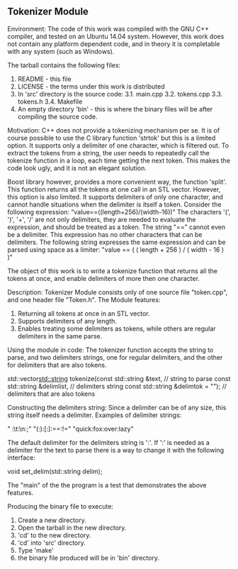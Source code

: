 Tokenizer Module
----------------

Environment:
The code of this work was compiled with the GNU C++ compiler, and tested on an
Ubuntu 14.04 system. However, this work does not contain any platform dependent
code, and in theory it is completable with any system (such as Windows).

The tarball contains the following files:
1. README - this file
2. LICENSE - the terms under this work is distributed
3. In 'src' directory is the source code:
3.1. main.cpp
3.2. tokens.cpp
3.3. tokens.h
3.4. Makefile
4. An empty directory 'bin' - this is where the binary files will be after
   compiling the source code.

Motivation:
C++ does not provide a tokenizing mechanism per se. It is of course possible to
use the C library function 'strtok' but this is a limited option. It supports 
only a delimiter of one character, which is filtered out. To extract the tokens 
from a string, the user needs to repeatedly call the tokenize function in a loop, 
each time getting the next token. This makes the code look ugly, and it is not 
an elegant solution. 

Boost library however, provides a more convenient way, the function 'split'. This
function returns all the tokens at one call in an STL vector. However, this 
option is also limited. It supports delimiters of only one character, and cannot
handle situations when the delimiter is itself a token. Consider the following
expression:
"value==((length+256)/(width-16))"
The characters '(', ')', '+', '/' are not only delimiters, they are needed to
evaluate the expression, and should be treated as a token. The string "==" 
cannot even be a delimiter. This expression has no other characters that can be
delimiters. The following string expresses the same expression and can be parsed
using space as a limiter:
"value == ( ( length + 256 ) / ( width - 16 ) )"

The object of this work is to write a tokenize function that returns all the 
tokens at once, and enable delimiters of more then one character.

Description:
Tokenizer Module consists only of one source file "token.cpp", and one header 
file "Token.h". The Module features:
1. Returning all tokens at once in an STL vector.
2. Supports delimiters of any length.
3. Enables treating some delimiters as tokens, while others are regular 
   delimiters in the same parse.

Using the module in code:
The tokenizer function accepts the string to parse, and two delimiters strings,
one for regular delimiters, and the other for delimiters that are also tokens.

std::vector<std::string> tokenize(const std::string &text, // string to parse
           const std::string &delimlist, // delimiters string
           const std::string &delimtok = ""); // delimiters that are also tokens

Constructing the delimiters string:
Since a delimiter can be of any size, this string itself needs a delimiter.
Examples of delimiter strings:

" :\t:\n:;"
"(:):[:]:==:!="
"quick:fox:over:lazy"

The default delimiter for the delimiters string is ':'. If ':' is needed as a 
delimiter for the text to parse there is a way to change it with the following 
interface:

void set_delim(std::string delim);
   
The "main" of the the program is a test that demonstrates the above features.

Producing the binary file to execute:
1. Create a new directory.
2. Open the tarball in the new directory.
3. 'cd' to the new directory.
4. 'cd' into 'src' directory.
5. Type 'make'
6. the binary file produced will be in 'bin' directory.
